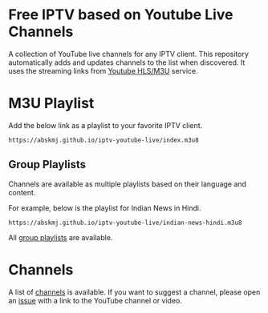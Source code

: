 # Free IPTV based on Youtube Live Channels
A collection of YouTube live channels for any IPTV client. This repository automatically adds and updates channels to the list when discovered. It uses the streaming links from [Youtube HLS/M3U](https://github.com/abskmj/youtube-hls-m3u8) service.

# M3U Playlist
Add the below link as a playlist to your favorite IPTV client.
```
https://abskmj.github.io/iptv-youtube-live/index.m3u8
```
## Group Playlists
Channels are available as multiple playlists based on their language and content.

For example, below is the playlist for Indian News in Hindi.
```
https://abskmj.github.io/iptv-youtube-live/indian-news-hindi.m3u8
```

All [group playlists](https://github.com/abskmj/iptv-youtube-live/tree/gh-pages) are available.

# Channels
A list of [channels](https://github.com/abskmj/iptv-youtube-live/blob/main/channels.csv) is available. If you want to suggest a channel, please open an [issue](https://github.com/abskmj/iptv-youtube-live/issues/new?assignees=&labels=&template=request_channel.yml) with a link to the YouTube channel or video.
